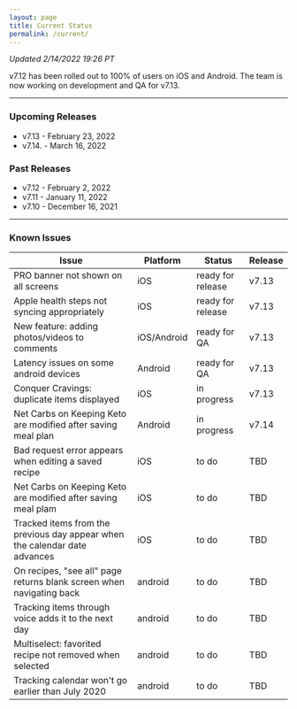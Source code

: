 ```yaml
---
layout: page
title: Current Status
permalink: /current/
---
```


_Updated 2/14/2022 19:26 PT_

v7.12 has been rolled out to 100% of users on iOS and Android. The team is now working on development and QA for v7.13. 

***

### Upcoming Releases
- v7.13   - February 23, 2022
- v7.14.  - March 16, 2022
 
### Past Releases
- v7.12   - February 2, 2022
- v7.11   - January 11, 2022
- v7.10   - December 16, 2021

***

### Known Issues

|Issue                          |Platform   | Status    | Release           |
| ---                           | ---       | ---       | ---               |
|PRO banner not shown on all screens|iOS|ready for release| v7.13|
|Apple health steps not syncing appropriately|iOS|ready for release| v7.13|
|New feature: adding photos/videos to comments|iOS/Android|ready for QA| v7.13|
|Latency issues on some android devices|Android|ready for QA| v7.13|
|Conquer Cravings: duplicate items displayed|iOS|in progress| v7.13|
|Net Carbs on Keeping Keto are modified after saving meal plan|Android|in progress| v7.14|
|Bad request error appears when editing a saved recipe|iOS|to do| TBD|
|Net Carbs on Keeping Keto are modified after saving meal plam|iOS|to do| TBD|
|Tracked items from the previous day appear when the calendar date advances |iOS|to do| TBD|
|On recipes, "see all" page returns blank screen when navigating back |android|to do| TBD|
|Tracking items through voice adds it to the next day |android|to do| TBD|
|Multiselect: favorited recipe not removed when selected |android|to do| TBD|
|Tracking calendar won't go earlier than July 2020 |android|to do| TBD|
